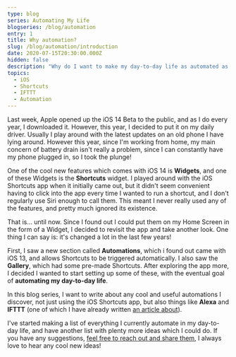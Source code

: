 ```yaml
---
type: blog
series: Automating My Life
blogseries: /blog/automation
entry: 1
title: Why automation?
slug: /blog/automation/introduction
date: 2020-07-15T20:30:00.000Z
hidden: false
description: "Why do I want to make my day-to-day life as automated as possible?"
topics:
  - iOS
  - Shortcuts
  - IFTTT
  - Automation
---
```


Last week, Apple opened up the iOS 14 Beta to the public, and as I do every year, I downloaded it. However, this year, I decided to put it on my daily driver. Usually I play around with the latest updates on an old phone I have lying around. However this year, since I'm working from home, my main concern of battery drain isn't really a problem, since I can constantly have my phone plugged in, so I took the plunge!

One of the cool new features which comes with iOS 14 is <span class="is-red">**Widgets**</span>, and one of these Widgets is the <span class="is-red">**Shortcuts**</span> widget. I played around with the iOS Shortcuts app when it initially came out, but it didn't seem convenient having to click into the app every time I wanted to run a shortcut, and I don't regularly use Siri enough to call them. This meant I never really used any of the features, and pretty much ignored its existence.

That is... until now. Since I found out I could put them on my Home Screen in the form of a Widget, I decided to revisit the app and take another look. One thing I can say is: it's changed a lot in the last few years!

First, I saw a new section called <span class="is-red">**Automations**</span>, which i found out came with iOS 13, and allows Shortcuts to be triggered automatically. I also saw the <span class="is-red">**Gallery**</span>, which had some pre-made Shortcuts. After exploring the app more, I decided I wanted to start setting up some of these, with the eventual goal of <span class="is-red">**automating my day-to-day life**</span>.

In this blog series, I want to write about any cool and useful automations I discover, not just using the iOS Shortcuts app, but also things like <span class="is-red">**Alexa**</span> and <span class="is-red">**IFTTT**</span> (one of which I have already written [an article about](https://jackmorrison.xyz/articles/gatsby-notifications)).

I've started making a list of everything I currently automate in my day-to-day life, and have another list with plenty more ideas which I could do. If you have any suggestions, [feel free to reach out and share them](https://twitter.com/jsm_ic), I always love to hear any cool new ideas!
